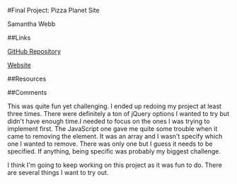 #Final Project: Pizza Planet Site

Samantha Webb

##Links

[GitHub Repository](https://github.com/swebb1459/project_final3_webb_samantha)

[Website](http://pizzaplanet.bysamanthawebb.com/)

##Resources

##Comments

This was quite fun yet challenging. I ended up redoing my project at least three times. There were definitely a ton of jQuery options I wanted to try but didn't have enough time.I needed to focus on the ones I was trying to implement first. The JavaScript one gave me quite some trouble when it came to removing the element. It was an array and I wasn't specify which one I wanted to remove. There was only one but I guess it needs to be specified. If anything, being specific was probably my biggest challenge.

I think I'm going to keep working on this project as it was fun to do. There are several things I want to try out. 
